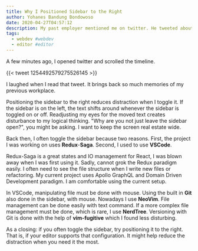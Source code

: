 ```yaml
---
title: Why I Positioned Sidebar to the Right
author: Yohanes Bandung Bondowoso
date: 2020-04-27T04:57:12
description: My past employer mentioned me on twitter. He tweeted about how I positioned the sidebar of my text editor to the right.
tags:
  - webdev #webdev
  - editor #editor
---
```


A few minutes ago, I opened twitter and scrolled the timeline. 

{{< tweet 1254492579275526145 >}}

I laughed when I read that tweet. It brings back so much memories of my previous workplace.

Positioning the sidebar to the right reduces distraction when I toggle it. If the sidebar is on the left, the text shifts around whenever the sidebar is toggled on or off. Readjusting my eyes for the moved text creates disturbance to my logical thinking. "Why are you not just leave the sidebar open?", you might be asking. I want to keep the screen real estate wide.

Back then, I often toggle the sidebar because two reasons. First, the project I was working on uses **Redux**-**Saga**. Second, I used to use **VSCode**.

Redux-Saga is a great states and IO management for React, I was blown away when I was first using it. Sadly, cannot grok the Redux paradigm easily. I often need to see the file structure when I write new files or refactoring. My current project uses Apollo GraphQL and Domain Driven Development paradigm. I am comfortable using the current setup.

In VSCode, manipulating file must be done with mouse. Using the built in **Git** also done in the sidebar, with mouse. Nowadays I use **NeoVim**. File management can be done easily with text command. If a more complex file management must be done, which is rare, I use **NerdTree**. Versioning with Git is done with the help of **vim-fugitive** which I found less disturbing.

As a closing: if you often toggle the sidebar, try positioning it to the right. That is, if your editor supports that configuration. It might help reduce the distraction when you need it the most.